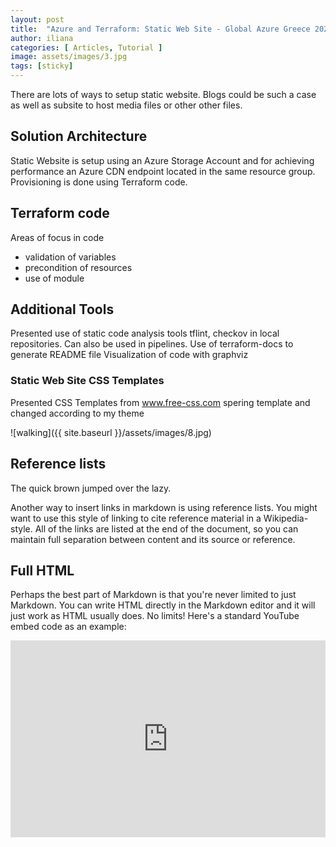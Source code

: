 ```yaml
---
layout: post
title:  "Azure and Terraform: Static Web Site - Global Azure Greece 2024"
author: iliana
categories: [ Articles, Tutorial ]
image: assets/images/3.jpg
tags: [sticky]
---
```

There are lots of ways to setup static website. Blogs could be such a case as well as subsite to host media files or other other files.


## Solution Architecture

Static Website is setup using an Azure Storage Account and for achieving performance an Azure CDN endpoint located in the same resource group.
Provisioning is done using Terraform code.


## Terraform code
Areas of focus in code 
- validation of variables
- precondition of resources
- use of module


## Additional Tools
Presented use of static code analysis tools tflint, checkov in local repositories. Can also be used in pipelines.
Use of terraform-docs to generate README file 
Visualization of code with graphviz



### Static Web Site CSS Templates
Presented CSS Templates from www.free-css.com spering template
and changed according to my theme 



![walking]({{ site.baseurl }}/assets/images/8.jpg)


## Reference lists

The quick brown jumped over the lazy.

Another way to insert links in markdown is using reference lists. You might want to use this style of linking to cite reference material in a Wikipedia-style. All of the links are listed at the end of the document, so you can maintain full separation between content and its source or reference.

## Full HTML

Perhaps the best part of Markdown is that you're never limited to just Markdown. You can write HTML directly in the Markdown editor and it will just work as HTML usually does. No limits! Here's a standard YouTube embed code as an example:

<p><iframe style="width:100%;" height="315" src="https://www.youtube.com/embed/Cniqsc9QfDo?rel=0&amp;showinfo=0" frameborder="0" allowfullscreen></iframe></p>